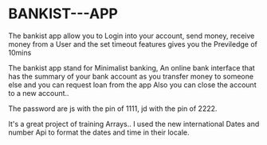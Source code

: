 # BANKIST---APP
The bankist app allow you to Login into your account, send money, receive money from a User and the set timeout features gives you the Previledge of 10mins 

The bankist app stand for Minimalist banking, An online bank interface that has the summary of your bank account as you transfer money to someone else and you can request loan from the app
Also you can close the account to a new account..

The password are js with the pin of 1111, jd with the pin of 2222.

It's a great project of training Arrays..
I used the new international Dates and number Api to format the dates and time in their locale.
